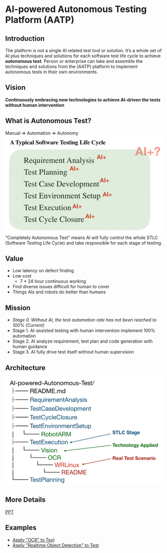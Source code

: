 # AI-powered Autonomous Testing Platform (AATP)

## Introduction
The platform is not a single AI related test tool or solution. It’s a whole set  of AI plus techniques and solutions for each software test life cycle to achieve **autonomous test**.  Person or enterprise can take and assemble the techniques and solutions from the (AATP) platform to implement autonomous tests in their own environments.

## Vision
**Continuously embracing new technologies to achieve AI-driven the tests without human intervention**

## What is Autonomous Test?
Manual => Automation => Autonomy
![](./Documents/Pictures/AI%2BSTLC.jpg)
“Completely Autonomous Test” means AI will fully control the whole STLC (Software Testing Life Cycle) and take responsible for each stage of testing.

## Value

- Low latency on defect finding
- Low cost
     - 7 * 24 hour continuous working
- Find diverse issues difficult for human to cover 
- Things AIs and robots do better than humans

## Mission
- *Stage 0. Without AI, the test automation rate has not been reached to 100% (Current)*
- Stage 1. AI-assisted testing with human intervention implement  100% automation
- Stage 2. AI analyze requirement, test plan and code generation with human guidance
- Stage 3. AI fully drive test itself without human supervision

## Architecture
![](./Documents/Pictures/Architecture.jpg)

## More Details
[PPT](https://github.com/charleshardy/AI-powered-Autonomous-Test/tree/master/Documents/PPT/AI-powered_Autonomous_Test_Platform.pdf)

## Examples
- [Apply "OCR" to Tes)](https://github.com/charleshardy/AI-powered-Autonomous-Test/tree/master/TestExecution/Vision/OCR/WRLinux)
- [Apply "Realtime Object Detection" to Test](https://github.com/charleshardy/AI-powered-Autonomous-Test/tree/master/TestExecution/Vision/ObjectDetection/WRLinux)
